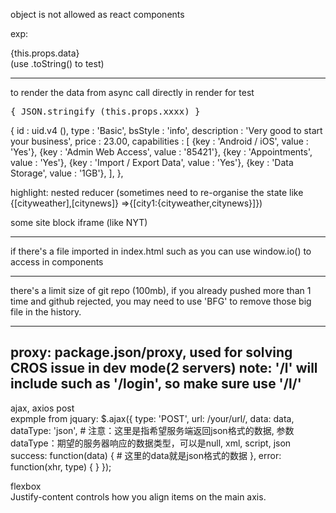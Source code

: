 object is not allowed as react components

exp:
<div>{this.props.data}</div>
(use .toString() to test)

---
to render the data from async call directly in render for test
<pre>
{ JSON.stringify (this.props.xxxx) }
</pre>


{
		id : uid.v4 (),
		type : 'Basic',
		bsStyle : 'info',
		description : 'Very good to start your business',
		price : 23.00,
		capabilities : [
			{key : 'Android / iOS', value : 'Yes'},
			{key : 'Admin Web Access', value : '85421'},
			{key : 'Appointments', value : 'Yes'},
			{key : 'Import / Export Data', value : 'Yes'},
			{key : 'Data Storage', value : '1GB'},
		],
	},


highlight: nested reducer (sometimes need to re-organise the state like {[cityweather],[citynews]} =>{[city1:{cityweather,citynews}]})

some site block iframe (like NYT)

---
if there's a file imported in index.html such as <script src='...socketio.js'></script>
you can use window.io() to access in components

---
there's a limit size of git repo (100mb), if you already pushed more than 1 time and github rejected, you may need to use 'BFG'
to remove those big file in the history. 

---
proxy: package.json/proxy, used for solving CROS issue in dev mode(2 servers)
note: '/l' will include such as '/login', so make sure use '/l/'
---
ajax, axios post  
expmple from jquary: 
$.ajax({
    type: 'POST',
    url: /your/url/,
    data: data,
    dataType: 'json', # 注意：这里是指希望服务端返回json格式的数据, 参数dataType：期望的服务器响应的数据类型，可以是null, xml, script, json
    success: function(data) { # 这里的data就是json格式的数据
    },
    error: function(xhr, type) {
    }
});

flexbox  
Justify-content controls how you align items on the main axis.


